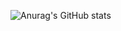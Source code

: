 
![Anurag's GitHub stats](https://github-readme-stats.vercel.app/api?username=graykkutu&show_icons=true&theme=tokyonight)
<!--
**graykkutu/graykkutu** is a ✨ _special_ ✨ repository because its `README.md` (this file) appears on your GitHub profile.

Here are some ideas to get you started:

- 🔭 I’m currently working on ...
- 🌱 I’m currently learning ...
- 👯 I’m looking to collaborate on ...
- 🤔 I’m looking for help with ...
- 💬 Ask me about ...
- 📫 How to reach me: ...
- 😄 Pronouns: ...
- ⚡ Fun fact: ...
![Anurag's GitHub stats](https://github-readme-stats.vercel.app/api?username=graykkutu&show_icons=true&theme=radical)
-->
